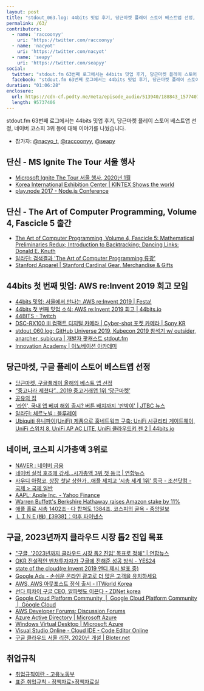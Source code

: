 ```yaml
---
layout: post
title: "stdout_063.log: 44bits 밋업 후기, 당근마켓 플레이 스토어 베스트앱 선정, 네이버 코스피 3위"
permalink: /63/
contributors:
  - name: 'raccoonyy'
    uri: 'https://twitter.com/raccoonyy'
  - name: 'nacyot'
    uri: 'https://twitter.com/nacyot'
  - name: 'seapy'
    uri: 'https://twitter.com/seapyy'
social:
  twitter: "stdout.fm 63번째 로그에서는 44bits 밋업 후기, 당근마켓 플레이 스토어 베스트앱 선정, 네이버 코스피 3위 등에 대해 이야기를 나눴습니다."
  facebook: "stdout.fm 63번째 로그에서는 44bits 밋업 후기, 당근마켓 플레이 스토어 베스트앱 선정, 네이버 코스피 3위  등에 대해 이야기를 나눴습니다."
duration: "01:06:28"
enclosure:
  url: https://cdn-cf.podty.me/meta/episode_audio/513940/188843_1577407154482.mp3
  length: 95737406
---
```


stdout.fm 63번째 로그에서는 44bits 밋업 후기, 당근마켓 플레이 스토어 베스트앱 선정, 네이버 코스피 3위 등에 대해 이야기를 나눴습니다.

* 참가자: [@nacyo_t][nac], [@raccoonyy][rac], [@seapy][seapy]

[nac]: https://twitter.com/nacyo_t
[rac]: https://twitter.com/raccoonyy
[seapy]: https://twitter.com/seapy

## 단신 - MS Ignite The Tour 서울 행사
* [Microsoft Ignite The Tour 서울 행사, 2020년 1월](https://www.microsoft.com/ko-kr/ignite-the-tour/seoul)
* [Korea International Exhibition Center \| KINTEX Shows the world](https://www.kintex.com/)
* [play.node 2017 - Node.js Conference](http://playnode.io/2017/)

## 단신 - The Art of Computer Programming, Volume 4, Fascicle 5 출간
* [The Art of Computer Programming, Volume 4, Fascicle 5: Mathematical Preliminaries Redux; Introduction to Backtracking; Dancing Links: Donald E. Knuth](https://www.amazon.com/gp/product/0134671791/ref=dbs_a_def_rwt_hsch_vapi_taft_p1_i1)
* [알라딘: 검색결과 'The Art of Computer Programming 류광'](https://www.aladin.co.kr/search/wsearchresult.aspx?SearchTarget=Book&SearchWord=The+Art+of+Computer+Programming+%B7%F9%B1%A4&x=0&y=0)
* [Stanford Apparel \| Stanford Cardinal Gear, Merchandise & Gifts](https://www.bkstr.com/stanfordstore/home)

## 44bits 첫 번째 밋업: AWS re:Invent 2019 회고 모임
* [44bits 밋업: 서울에서 만나는 AWS re:Invent 2019 \| Festa!](https://festa.io/events/804)
* [44bits 첫 번째 밋업 소식: AWS re:Invent 2019 회고 \| 44bits.io](https://www.44bits.io/ko/post/p/NDRiaXRzLWZpcnN0LW1lZXR1cC1yZWludmVudC0yMDE5LXJldHJvc3BlY3Rp%250Ab24=)
* [44BITS - Twitch](https://www.twitch.tv/44bits)
* [DSC-RX100 III 컴팩트 디지털 카메라 \| Cyber-shot 포켓 카메라 \| Sony KR](https://www.sony.co.kr/electronics/cyber-shot-compact-cameras/dsc-rx100m3-dsc-rx100m3g)
* [stdout_060.log: GitHub Universe 2019, Kubecon 2019 참석기 w/ outsider, anarcher, subicura \| 개발자 팟캐스트 stdout.fm](https://stdout.fm/60/)
* [Innovation Academy \| 이노베이션 아카데미](https://innovationacademy.kr/)

## 당근마켓, 구글 플레이 스토어  베스트앱 선정
* [당근마켓, 구글플레이 올해의 베스트 앱 선정](https://www.venturesquare.net/798351)
* [“중고나라 제쳤다”…2019 중고거래앱 1위 ‘당근마켓’](http://www.donga.com/news/article/all/20191212/98771853/1)
* [공유의 집](http://www.imbc.com/broad/tv/culture/sharehouse/)
* ['라인', 국내 앱 베껴 해외 출시? 버튼 배치까지 '판박이' \| JTBC 뉴스](http://news.jtbc.joins.com/article/article.aspx?news_id=NB11851602)
* [알라딘: 체르노빌 : 블루레이](https://www.aladin.co.kr/shop/wproduct.aspx?ItemId=213125186)
* [Ubiquiti 유니파이(UniFi) 제품으로 홈네트워크 구축: UniFi 시큐리티 게이트웨이, UniFi 스위치 8, UniFi AP AC LITE, UniFi 클라우드키 젠 2 \| 44bits.io](https://www.44bits.io/ko/post/home-network-with-ubiquiti-unifi-products-0)

## 네이버, 코스피 시가총액 3위로
* [NAVER : 네이버 금융](https://finance.naver.com/item/main.nhn?code=035420)
* [네이버 실적 호조에 강세…시가총액 3위 첫 등극 \| 연합뉴스](https://www.yna.co.kr/view/AKR20191101164700008)
* [사우디 아람코, 상장 첫날 상한가…애플 제치고 '시총 세계 1위' 등극 - 조선닷컴 - 국제 > 국제 일반](https://news.chosun.com/site/data/html_dir/2019/12/12/2019121200776.html)
* [AAPL: Apple Inc. - Yahoo Finance](https://finance.yahoo.com/quote/AAPL?p=AAPL)
* [Warren Buffett's Berkshire Hathaway raises Amazon stake by 11%](https://www.cnbc.com/2019/08/14/warren-buffetts-berkshire-hathaway-raises-amazon-stake-by-11percent.html)
* [애플 홀로 시총 1402조···다 합쳐도 1384조, 코스피의 굴욕 - 중앙일보](https://news.joins.com/article/23651541)
* [ＬＩＮＥ(株)【3938】：야후 파이낸스](https://stocks.finance.yahoo.co.jp/stocks/detail/?code=3938.T)

## 구글, 2023년까지 클라우드 시장 톱2 진입 목표
* ["구글, '2023년까지 클라우드 시장 톱2 진입' 목표로 정해" \| 연합뉴스](https://www.yna.co.kr/view/AKR20191218008000091)
* [OKR 전설적인 벤처투자자가 구글에 전해준 성공 방식 - YES24](http://www.yes24.com/Product/Goods/70981291)
* [state of the cloud(re:Invent 2019 앤디 제시 발표 중)](https://3u7dc833poyi1d707p3cvc2a-wpengine.netdna-ssl.com/wp-content/uploads/2018/11/screenshot_710.png)
* [Google Ads - 손쉬운 온라인 광고로 더 많은 고객을 유치하세요](https://ads.google.com/home/)
* [AWS, AWS 아웃포스트 정식 출시 - ITWorld Korea](http://www.itworld.co.kr/news/138852)
* [선다 피차이 구글 CEO, 알파벳도 이끈다 - ZDNet korea](http://www.zdnet.co.kr/view/?no=20191204083701)
* [Google Cloud Platform Community  \|  Google Cloud Platform Community  \|  Google Cloud](https://cloud.google.com/community/)
* [AWS Developer Forums: Discussion Forums](https://forums.aws.amazon.com/index.jspa)
* [Azure Active Directory \| Microsoft Azure](https://azure.microsoft.com/ko-kr/services/active-directory/)
* [Windows Virtual Desktop \| Microsoft Azure](https://azure.microsoft.com/ko-kr/services/virtual-desktop/)
* [Visual Studio Online - Cloud IDE - Code Editor Online](https://visualstudio.microsoft.com/services/visual-studio-online/)
* [구글 클라우드 서울 리전, 2020년 개설 \| Bloter.net](http://www.bloter.net/archives/336613)

## 취업규칙
* [취업규칙이란 - 고용노동부](https://www.moel.go.kr/common/downloadFile.do?file_seq=21171031983&bbs_seq=1397812342074&bbs_id=LOCAL5)
* [표준 취업규칙 - 정책자료>정책자료실](http://www.moel.go.kr/policy/policydata/view.do?bbs_seq=20191000413)
